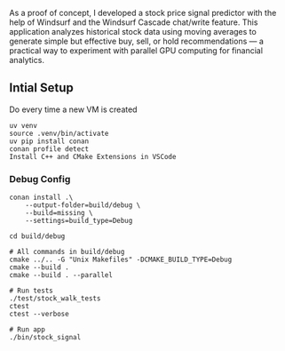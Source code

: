 As a proof of concept, I developed a stock price signal predictor with the help of Windsurf and the Windsurf Cascade chat/write feature. This application analyzes historical stock data using moving averages to generate simple but effective buy, sell, or hold recommendations — a practical way to experiment with parallel GPU computing for financial analytics.

## Intial Setup

Do every time a new VM is created

    uv venv
    source .venv/bin/activate
    uv pip install conan
    conan profile detect
    Install C++ and CMake Extensions in VSCode



### Debug Config

    conan install .\
        --output-folder=build/debug \
        --build=missing \
        --settings=build_type=Debug

    cd build/debug 
    
    # All commands in build/debug
    cmake ../.. -G "Unix Makefiles" -DCMAKE_BUILD_TYPE=Debug
    cmake --build .
    cmake --build . --parallel

    # Run tests
    ./test/stock_walk_tests
    ctest
    ctest --verbose

    # Run app
    ./bin/stock_signal
    